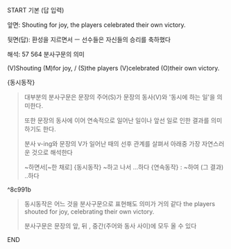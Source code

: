 START
기본 (답 입력)

앞면:
Shouting for joy, the players celebrated their own victory.


뒷면(답):
환성을 지르면서 ㅡ 선수들은 자신들의 승리를 축하했다


해석:
57 564 분사구문의 의미

(V)Shouting (M)for joy, / (S)the players (V)celebrated (O)their own victory.

{동시동작}

> 대부분의 분사구문은 문장의 주어(S)가 문장의 동사(V)와
> '동시에 하는 일'을 의미한다.
> 
> 또한 문장의 동사에 이어 연속적으로 일어난 일이나 앞선 일로 인한
> 결과를 의미하기도 한다.
> 
> 분사 v-ing와 문장의 V가 일어난 때의 선후 관계를 살펴서
> 아래중 가장 자연스러운 것으로 해석한다
> 
> ~하면서[~한 채로] {동시동작}
> ~하고 나서 ...하다 {연속동작} : ~하여 (그 결과) ..하다

^8c991b

> 동시동작은 어느 것을 분사구문으로 표현해도 의미가 거의 같다
> the players  shouted for joy, celebrating their own victory.
> 
> 분사구문은 문장의 앞, 뒤 , 중간(주어와 동사 사이)에 모두 올 수 있다
<!--ID: 1695418003240-->
END